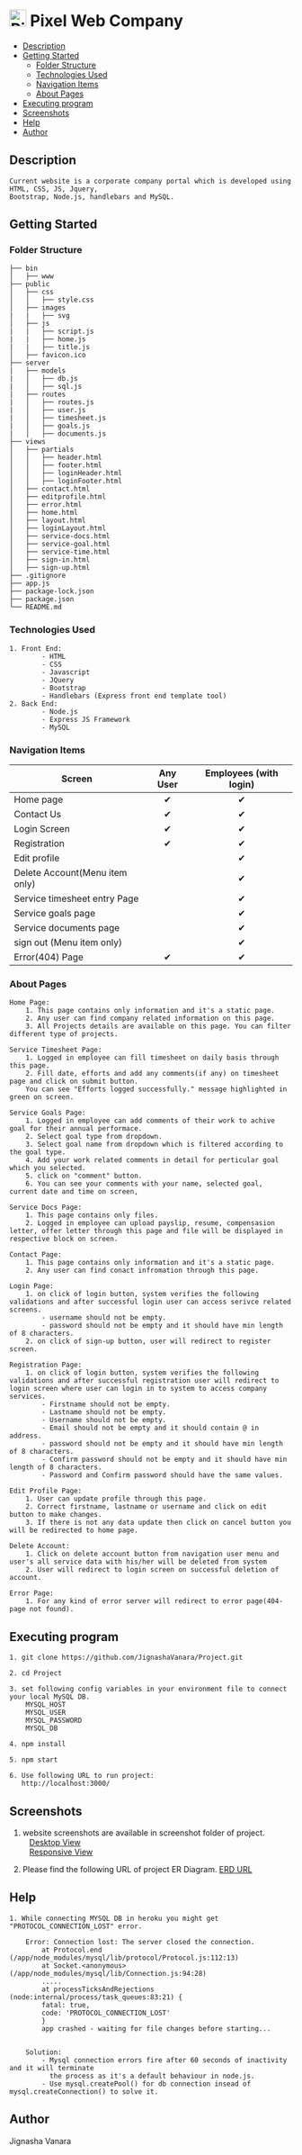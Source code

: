 # <img style="width:30px" src="https://github.com/JignashaVanara/Project/blob/master/public/favicon.ico" alt="Pixel Web Company">     Pixel Web Company

* [Description](#description) <br/>
* [Getting Started](#getting-started) <br/>
    * [Folder Structure](#folder-structure)<br/>
    * [Technologies Used](#technologies-used)<br/>
    * [Navigation Items](#navigation-items)<br/>
    * [About Pages](#about-pages)<br/>
* [Executing program](#executing-program) <br/>
* [Screenshots](#screenshots) <br/>
* [Help](#help) <br/>
* [Author](#author) <br/>


## Description
    Current website is a corporate company portal which is developed using HTML, CSS, JS, Jquery, 
    Bootstrap, Node.js, handlebars and MySQL. 

## Getting Started

### Folder Structure
    ├── bin
    │   ├── www
    ├── public
    │   ├── css
    │   │   ├── style.css
    │   ├── images
    |   |   ├── svg
    │   ├── js
    |   |   ├── script.js
    |   |   ├── home.js
    |   |   ├── title.js
    │   ├── favicon.ico
    ├── server
    |   ├── models
    |   │   ├── db.js
    |   │   ├── sql.js
    |   ├── routes
    |   │   ├── routes.js
    |   │   ├── user.js
    |   │   ├── timesheet.js
    |   │   ├── goals.js
    |   │   ├── documents.js
    ├── views
    │   ├── partials
    │   │   ├── header.html
    │   │   ├── footer.html
    │   │   ├── loginHeader.html
    │   │   ├── loginFooter.html
    │   ├── contact.html
    │   ├── editprofile.html
    │   ├── error.html
    │   ├── home.html
    │   ├── layout.html
    │   ├── loginLayout.html
    │   ├── service-docs.html
    │   ├── service-goal.html
    │   ├── service-time.html
    │   ├── sign-in.html
    │   ├── sign-up.html
    ├── .gitignore
    ├── app.js
    ├── package-lock.json 
    ├── package.json
    └── README.md
     
### Technologies Used
    
    1. Front End:
            - HTML
            - CSS
            - Javascript
            - JQuery
            - Bootstrap
            - Handlebars (Express front end template tool)
    2. Back End:
            - Node.js 
            - Express JS Framework
            - MySQL
            
       
### Navigation Items

| Screen                        |         Any User          |  Employees (with login)  |
|-------------------------------|:-------------------------:|:------------------------:|
| Home page                     |            ✔              |            ✔             |
| Contact Us                    |            ✔              |            ✔             |
| Login Screen                  |            ✔              |            ✔             |
| Registration                  |            ✔              |            ✔             |
| Edit profile                  |                           |            ✔             |
| Delete Account(Menu item only)|                           |            ✔             |
| Service timesheet entry Page  |                           |            ✔             |
| Service goals page            |                           |            ✔             |
| Service documents page        |                           |            ✔             |
| sign out (Menu item only)     |                           |            ✔             |
| Error(404) Page               |             ✔             |            ✔             |

### About Pages 

    Home Page:
        1. This page contains only information and it's a static page.
        2. Any user can find company related information on this page.
        3. All Projects details are available on this page. You can filter different type of projects.

    Service Timesheet Page:
        1. Logged in employee can fill timesheet on daily basis through this page.
        2. Fill date, efforts and add any comments(if any) on timesheet page and click on submit button. 
        You can see "Efforts logged successfully." message highlighted in green on screen.

    Service Goals Page:
        1. Logged in employee can add comments of their work to achive goal for their annual performace.
        2. Select goal type from dropdown.
        3. Select goal name from dropdown which is filtered according to the goal type.
        4. Add your work related comments in detail for perticular goal which you selected.
        5. click on "comment" button.
        6. You can see your comments with your name, selected goal, current date and time on screen, 

    Service Docs Page:
        1. This page contains only files.
        2. Logged in employee can upload payslip, resume, compensasion letter, offer letter through this page and file will be displayed in respective block on screen.

    Contact Page:
        1. This page contains only information and it's a static page.
        2. Any user can find conact infromation through this page.

    Login Page:
        1. on click of login button, system verifies the following validations and after successful login user can access serivce related screens.
            - username should not be empty.
            - password should not be empty and it should have min length of 8 characters.
        2. on click of sign-up button, user will redirect to register screen.

    Registration Page:
        1. on click of login button, system verifies the following validations and after successful registration user will redirect to login screen where user can login in to system to access company services.
            - Firstname should not be empty.
            - Lastname should not be empty.
            - Username should not be empty.
            - Email should not be empty and it should contain @ in address.
            - password should not be empty and it should have min length of 8 characters.
            - Confirm password should not be empty and it should have min length of 8 characters.
            - Password and Confirm password should have the same values.

    Edit Profile Page:
        1. User can update profile through this page.
        2. Correct firstname, lastname or username and click on edit button to make changes.
        3. If there is not any data update then click on cancel button you will be redirected to home page.

    Delete Account:
        1. Click on delete account button from navigation user menu and user's all service data with his/her will be deleted from system
        2. User will redirect to login screen on successful deletion of account.

    Error Page:
        1. For any kind of error server will redirect to error page(404-page not found).
        
## Executing program

    1. git clone https://github.com/JignashaVanara/Project.git
    
    2. cd Project
    
    3. set following config variables in your environment file to connect your local MySQL DB.
        MYSQL_HOST
        MYSQL_USER
        MYSQL_PASSWORD
        MYSQL_DB
        
    4. npm install
    
    5. npm start
    
    6. Use following URL to run project: 
       http://localhost:3000/

## Screenshots

1. website screenshots are available in screenshot folder of project. <br/>
        &nbsp;&nbsp;&nbsp;[Desktop View](https://github.com/JignashaVanara/Project/tree/master/screenshots/desktopView)<br/>
        &nbsp;&nbsp;&nbsp;[Responsive View](https://github.com/JignashaVanara/Project/tree/master/screenshots/responsiveView)<br/>

2. Please find the following URL of project ER Diagram.
        [ERD URL](https://github.com/JignashaVanara/Project/tree/master/screenshots/ERD)

## Help
    1. While connecting MYSQL DB in heroku you might get "PROTOCOL_CONNECTION_LOST" error.
        
        Error: Connection lost: The server closed the connection.
            at Protocol.end (/app/node_modules/mysql/lib/protocol/Protocol.js:112:13)
            at Socket.<anonymous> (/app/node_modules/mysql/lib/Connection.js:94:28)
            .....
            at processTicksAndRejections (node:internal/process/task_queues:83:21) {
            fatal: true,
            code: 'PROTOCOL_CONNECTION_LOST'
            }
            app crashed - waiting for file changes before starting...


        Solution: 
            - Mysql connection errors fire after 60 seconds of inactivity and it will terminate
              the process as it's a default behaviour in node.js.
            - Use mysql.createPool() for db connection insead of mysql.createConnection() to solve it.

## Author
Jignasha Vanara
